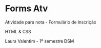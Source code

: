 # Forms Atv
Atividade para nota - Formulário de Inscrição

HTML & CSS

Laura Valentim - 1º semestre DSM